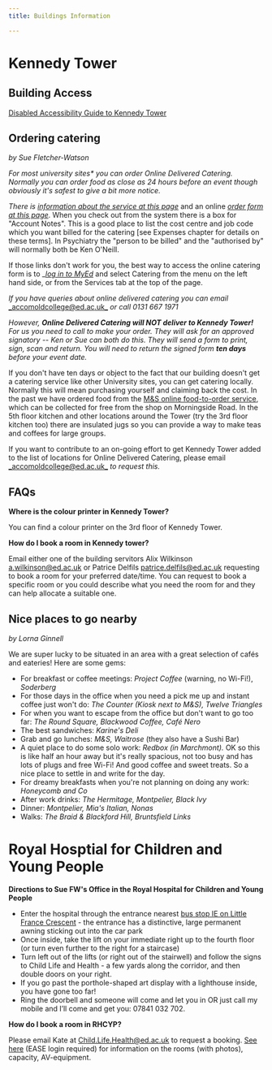 ```yaml
---
title: Buildings Information

---
```

# Kennedy Tower

## Building Access

[Disabled Accessibility Guide to Kennedy Tower](https://www.accessable.co.uk/the-university-of-edinburgh/other/access-guides/kennedy-tower "Disabled Accessibility Guide to Kennedy Tower")

## Ordering catering

_by Sue Fletcher-Watson_

_For most university sites* you can order Online Delivered Catering. Normally you can order food as close as 24 hours before an event though obviously it's safest to give a bit more notice._

_There is_ [_information about the service at this page_](https://www.accom.ed.ac.uk/for-staff/delivered-catering/) and an online [_order form at this page_](https://www.catering.accom.ed.ac.uk/KxWebCatering/CurrentBookings.aspx). When you check out from the system there is a box for "Account Notes". This is a good place to list the cost centre and job code which you want billed for the catering \[see Expenses chapter for details on these terms\]. In Psychiatry the "person to be billed" and the "authorised by" will normally both be Ken O'Neill.

If those links don't work for you, the best way to access the online catering form is to _[_log in to MyEd_](https://www.myed.ed.ac.uk/) and select Catering from the menu on the left hand side, or from the Services tab at the top of the page.

_If you have queries about online delivered catering you can email_ [_accomoldcollege@ed.ac.uk_](mailto:accomoldcollege@ed.ac.uk) _or call 0131 667 1971_

_However, **Online Delivered Catering will NOT deliver to Kennedy Tower!** For us you need to call to make your order. They will ask for an approved signatory -- Ken or Sue can both do this. They will send a form to print, sign, scan and return. You will need to return the signed form **ten days** before your event date._

If you don't have ten days or object to the fact that our building doesn't get a catering service like other University sites, you can get catering locally. Normally this will mean purchasing yourself and claiming back the cost. In the past we have ordered food from the [M&S  online food-to-order service](https://www.marksandspencer.com/c/food-to-order/about-our-food-to-order-service), which can be collected for free from the shop on Morningside Road. In the 5th floor kitchen and other locations around the Tower (try the 3rd floor kitchen too) there are insulated jugs so you can provide a way to make teas and coffees for large groups.

If you want to contribute to an on-going effort to get Kennedy Tower added to the list of locations for Online Delivered Catering, please email [_accomoldcollege@ed.ac.uk_](mailto:accomoldcollege@ed.ac.uk) _to request this._

## FAQs

**Where is the colour printer in Kennedy Tower?**

You can find a colour printer on the 3rd floor of Kennedy Tower.

**How do I book a room in Kennedy tower?**

Email either one of the building servitors Alix Wilkinson a.wilkinson@ed.ac.uk or Patrice Delfils [patrice.delfils@ed.ac.uk](patrice.delfils@ed.ac.uk) requesting to book a room for your preferred date/time. You can request to book a specific room or you could describe what you need the room for and they can help allocate a suitable one.

## Nice places to go nearby

_by Lorna Ginnell_

We are super lucky to be situated in an area with a great selection of cafés and eateries! Here are some gems:

* For breakfast or coffee meetings: _Project Coffee_ (warning, no Wi-Fi!), _Soderberg_
* For those days in the office when you need a pick me up and instant coffee just won't do: _The Counter (Kiosk next to M&S), Twelve Triangles_
* For when you want to escape from the office but don't want to go too far: _The Round Square, Blackwood Coffee, Café Nero_
* The best sandwiches: _Karine's Deli_
* Grab and go lunches: _M&S, Waitrose_ (they also have a Sushi Bar)
* A quiet place to do some solo work: _Redbox (in Marchmont)._ OK so this is like half an hour away but it's really spacious, not too busy and has lots of plugs and free Wi-Fi! And good coffee and sweet treats. So a nice place to settle in and write for the day.
* For dreamy breakfasts when you're not planning on doing any work: _Honeycomb and Co_
* After work drinks: _The Hermitage, Montpelier, Black Ivy_
* Dinner: _Montpelier, Mia's Italian, Nonas_
* Walks: _The Braid & Blackford Hill, Bruntsfield Links_

# Royal Hosptial for Children and Young People

**Directions to Sue FW's Office in the Royal Hospital for Children and Young People**

* Enter the hospital through the entrance nearest [bus stop IE on Little France Crescent](https://goo.gl/maps/hLgBKBxd1qDM6rX6A) - the entrance has a distinctive, large permanent awning sticking out into the car park
* Once inside, take the lift on your immediate right up to the fourth floor (or turn even further to the right for a staircase)
* Turn left out of the lifts (or right out of the stairwell) and follow the signs to Child Life and Health - a few yards along the corridor, and then double doors on your right.
* If you go past the porthole-shaped art display with a lighthouse inside, you have gone too far!
* Ring the doorbell and someone will come and let you in OR just call my mobile and I’ll come and get you: 07841 032 702.

**How do I book a room in RHCYP?**

Please email Kate at [Child.Life.Health@ed.ac.uk](mailto:Child.Life.Health@ed.ac.uk) to request a booking. [See here](https://www.ed.ac.uk/inflammation-research/child-life-and-health/staff-students-only/room-booking) (EASE login required) for information on the rooms (with photos), capacity, AV-equipment.